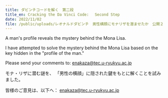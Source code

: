 ```yaml
---
title: ダビンチコードを解く　第二段
title_en: Cracking the Da Vinci Code:　 Second Step
date: 2022/11/02
file: /public/uploads/レオナルドダビンチ　男性横顔にモナリザを潜ませたか　公開２-コピー.pdf
---
```

A man's profile reveals the mystery behind the Mona Lisa.

I have attempted to solve the mystery 
behind the Mona Lisa based on the key hidden 
in the "profile of the man."

Please send your comments to:
enakaza@tec.u-ryukyu.ac.jp

モナ・リザに潜む謎を、
「男性の横顔」に隠された鍵をもとに解くことを試みました。

皆様のご意見は、以下へ：
enakaza@tec.u-ryukyu.ac.jp